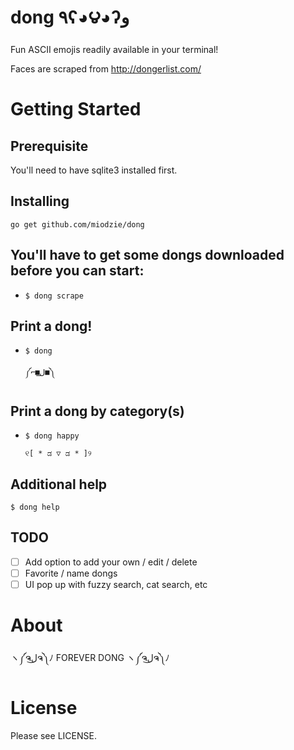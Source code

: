 # dong ٩ʕ◕౪◕ʔو
Fun ASCII emojis readily available in your terminal!

Faces are scraped from http://dongerlist.com/

# Getting Started
## Prerequisite
You'll need to have sqlite3 installed first.

## Installing
`go get github.com/miodzie/dong`


## You'll have to get some dongs downloaded before you can start:
 - `$ dong scrape`
 
## Print a dong!
- `$ dong`

   `༼⌐■ل͟■༽`

## Print a dong by category(s)
- `$ dong happy` 

   `୧[ * ಡ ▽ ಡ * ]୨`

## Additional help
 `$ dong help`

## TODO
- [ ] Add option to add your own / edit / delete
- [ ] Favorite / name dongs
- [ ] UI pop up with fuzzy search, cat search, etc

# About
ヽ༼ຈل͜ຈ༽ﾉ FOREVER DONG ヽ༼ຈل͜ຈ༽ﾉ


# License

Please see LICENSE.
